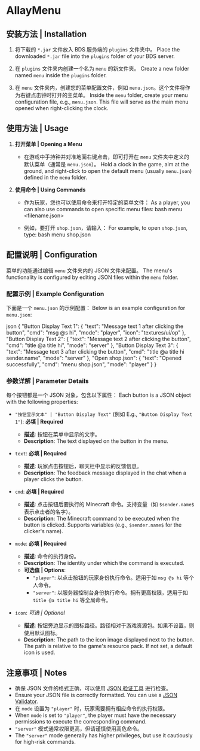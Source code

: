 
# AllayMenu


## 安装方法 | Installation

1.  将下载的 `*.jar` 文件放入 BDS 服务端的 `plugins` 文件夹中。
    Place the downloaded `*.jar` file into the `plugins` folder of your BDS server.

2.  在 `plugins` 文件夹内创建一个名为 `menu` 的新文件夹。
    Create a new folder named `menu` inside the `plugins` folder.

3.  在 `menu` 文件夹内，创建您的菜单配置文件，例如 `menu.json`。这个文件将作为右键点击钟时打开的主菜单。
    Inside the `menu` folder, create your menu configuration file, e.g., `menu.json`. This file will serve as the main menu opened when right-clicking the clock.

## 使用方法 | Usage

1.  **打开菜单 | Opening a Menu**
    *   在游戏中手持钟并对准地面右键点击，即可打开在 `menu` 文件夹中定义的默认菜单（通常是 `menu.json`）。
        Hold a clock in the game, aim at the ground, and right-click to open the default menu (usually `menu.json`) defined in the `menu` folder.

2.  **使用命令 | Using Commands**
    *   作为玩家，您也可以使用命令来打开特定的菜单文件：
        As a player, you can also use commands to open specific menu files:
        bash
        menu <filename.json>

    *   例如，要打开 `shop.json`，请输入：
        For example, to open `shop.json`, type:
        bash
        menu shop.json


## 配置说明 | Configuration

菜单的功能通过编辑 `menu` 文件夹内的 JSON 文件来配置。
The menu's functionality is configured by editing JSON files within the `menu` folder.

### 配置示例 | Example Configuration

下面是一个 `menu.json` 的示例配置：
Below is an example configuration for `menu.json`:

json
{
    "Button Display Text 1": {
        "text": "Message text 1 after clicking the button",
        "cmd": "msg @s hi",
        "mode": "player",
        "icon": "textures/ui/op"
    },
    "Button Display Text 2": {
        "text": "Message text 2 after clicking the button",
        "cmd": "title @a title hi",
        "mode": "server"
    },
    "Button Display Text 3": {
        "text": "Message text 3 after clicking the button",
        "cmd": "title @a title hi sender.name",
        "mode": "server"
    },
    "Open shop.json": {
        "text": "Opened successfully",
        "cmd": "menu shop.json",
        "mode": "player"
    }
}


### 参数详解 | Parameter Details

每个按钮都是一个 JSON 对象，包含以下属性：
Each button is a JSON object with the following properties:

*   `"按钮显示文本" | "Button Display Text"` (例如 E.g., `"Button Display Text 1"`): **必填 | Required**
    *   **描述**: 按钮在菜单中显示的文字。
    *   **Description**: The text displayed on the button in the menu.

*   `text`: **必填 | Required**
    *   **描述**: 玩家点击按钮后，聊天栏中显示的反馈信息。
    *   **Description**: The feedback message displayed in the chat when a player clicks the button.

*   `cmd`: **必填 | Required**
    *   **描述**: 点击按钮后要执行的 Minecraft 命令。支持变量（如 `$sender.name$` 表示点击者的名字）。
    *   **Description**: The Minecraft command to be executed when the button is clicked. Supports variables (e.g., `$sender.name$` for the clicker's name).

*   `mode`: **必填 | Required**
    *   **描述**: 命令的执行身份。
    *   **Description**: The identity under which the command is executed.
    *   **可选值 | Options**:
        *   `"player"`: 以点击按钮的玩家身份执行命令。适用于如 `msg @s hi` 等个人命令。
        *   `"server"`: 以服务器控制台身份执行命令。拥有更高权限，适用于如 `title @a title hi` 等全局命令。

*   `icon`: *可选 | Optional*
    *   **描述**: 按钮旁边显示的图标路径。路径相对于游戏资源包。如果不设置，则使用默认图标。
    *   **Description**: The path to the icon image displayed next to the button. The path is relative to the game's resource pack. If not set, a default icon is used.

## 注意事项 | Notes

*   确保 JSON 文件的格式正确，可以使用 [JSON 验证工具](https://jsonlint.com/) 进行检查。
*   Ensure your JSON file is correctly formatted. You can use a [JSON Validator](https://jsonlint.com/).
*   在 `mode` 设置为 `"player"` 时，玩家需要拥有相应命令的执行权限。
*   When `mode` is set to `"player"`, the player must have the necessary permissions to execute the corresponding command.
*   `"server"` 模式通常权限更高，但请谨慎使用高危命令。
*   The `"server"` mode generally has higher privileges, but use it cautiously for high-risk commands.
